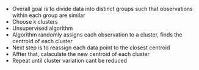 - Overall goal is to divide data into distinct groups such that observations within each group are similar 
- Choose k clusters
- Unsupervised algorithm 
- Algorithm randomly assigns each observation to a cluster, finds the centroid of each cluster
- Next step is to reassign each data point to the closest centroid
- Affter that, calaculate the new centroid of each cluster
- Repeat until cluster variation cant be reduced 
